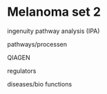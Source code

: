 # Melanoma set 2

ingenuity pathway analysis (IPA)

pathways/processen

QIAGEN

regulators

diseases/bio functions

